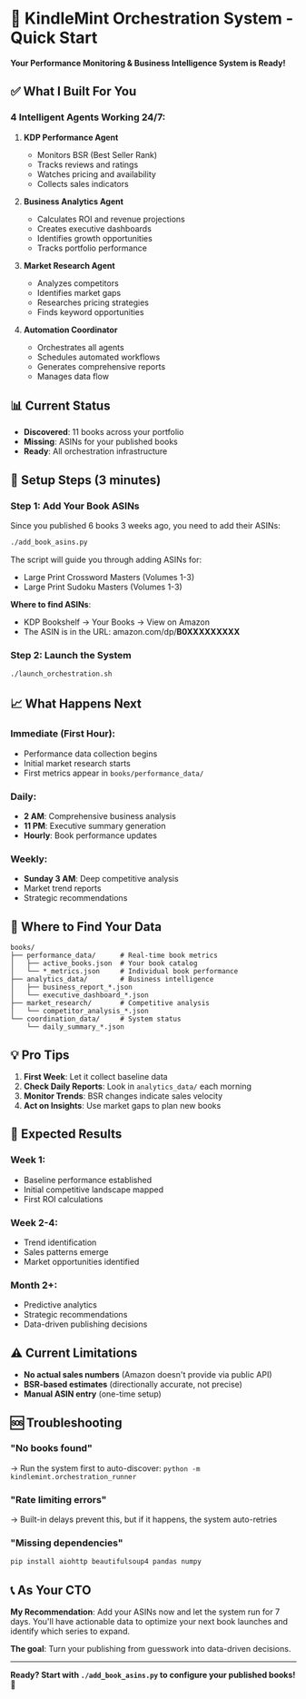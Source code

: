 # 🚀 KindleMint Orchestration System - Quick Start

**Your Performance Monitoring & Business Intelligence System is Ready!**

## ✅ What I Built For You

### 4 Intelligent Agents Working 24/7:

1. **KDP Performance Agent** 
   - Monitors BSR (Best Seller Rank)
   - Tracks reviews and ratings
   - Watches pricing and availability
   - Collects sales indicators

2. **Business Analytics Agent**
   - Calculates ROI and revenue projections
   - Creates executive dashboards
   - Identifies growth opportunities
   - Tracks portfolio performance

3. **Market Research Agent**
   - Analyzes competitors
   - Identifies market gaps
   - Researches pricing strategies
   - Finds keyword opportunities

4. **Automation Coordinator**
   - Orchestrates all agents
   - Schedules automated workflows
   - Generates comprehensive reports
   - Manages data flow

## 📊 Current Status

- **Discovered**: 11 books across your portfolio
- **Missing**: ASINs for your published books
- **Ready**: All orchestration infrastructure

## 🔧 Setup Steps (3 minutes)

### Step 1: Add Your Book ASINs

Since you published 6 books 3 weeks ago, you need to add their ASINs:

```bash
./add_book_asins.py
```

The script will guide you through adding ASINs for:
- Large Print Crossword Masters (Volumes 1-3)
- Large Print Sudoku Masters (Volumes 1-3)

**Where to find ASINs**: 
- KDP Bookshelf → Your Books → View on Amazon
- The ASIN is in the URL: amazon.com/dp/**B0XXXXXXXXX**

### Step 2: Launch the System

```bash
./launch_orchestration.sh
```

## 📈 What Happens Next

### Immediate (First Hour):
- Performance data collection begins
- Initial market research starts
- First metrics appear in `books/performance_data/`

### Daily:
- **2 AM**: Comprehensive business analysis
- **11 PM**: Executive summary generation
- **Hourly**: Book performance updates

### Weekly:
- **Sunday 3 AM**: Deep competitive analysis
- Market trend reports
- Strategic recommendations

## 📁 Where to Find Your Data

```
books/
├── performance_data/      # Real-time book metrics
│   ├── active_books.json  # Your book catalog
│   └── *_metrics.json     # Individual book performance
├── analytics_data/        # Business intelligence
│   ├── business_report_*.json
│   └── executive_dashboard_*.json
├── market_research/       # Competitive analysis
│   └── competitor_analysis_*.json
└── coordination_data/     # System status
    └── daily_summary_*.json
```

## 💡 Pro Tips

1. **First Week**: Let it collect baseline data
2. **Check Daily Reports**: Look in `analytics_data/` each morning
3. **Monitor Trends**: BSR changes indicate sales velocity
4. **Act on Insights**: Use market gaps to plan new books

## 🎯 Expected Results

### Week 1: 
- Baseline performance established
- Initial competitive landscape mapped
- First ROI calculations

### Week 2-4:
- Trend identification
- Sales patterns emerge
- Market opportunities identified

### Month 2+:
- Predictive analytics
- Strategic recommendations
- Data-driven publishing decisions

## ⚠️ Current Limitations

- **No actual sales numbers** (Amazon doesn't provide via public API)
- **BSR-based estimates** (directionally accurate, not precise)
- **Manual ASIN entry** (one-time setup)

## 🆘 Troubleshooting

### "No books found"
→ Run the system first to auto-discover: `python -m kindlemint.orchestration_runner`

### "Rate limiting errors"
→ Built-in delays prevent this, but if it happens, the system auto-retries

### "Missing dependencies"
```bash
pip install aiohttp beautifulsoup4 pandas numpy
```

## 📞 As Your CTO

**My Recommendation**: Add your ASINs now and let the system run for 7 days. You'll have actionable data to optimize your next book launches and identify which series to expand.

**The goal**: Turn your publishing from guesswork into data-driven decisions.

---

**Ready? Start with `./add_book_asins.py` to configure your published books!** 🚀